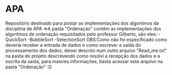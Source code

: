 # APA
Repositório destinado para postar as implementações dos algoritmos da disciplina de APA
=>A pasta "Ordenação" contém as implementações dos algoritmos de ordenação requisitados pelo professor Gilberto, são eles: 
-QuickSort
-BubbleSort
-SelectionSort
OBS:Como não foi especificado como deveria receber a entrada de dados e como escrever a saída do processamento dos dados, deixei descrito num outro arquivo "Read_me.txt" na pasta do projeto descrevendo como resolvi a recepção dos dados e a escrita da saída, para maiores informações, basta acessar este arquivo na pasta "Ordenação" :D
